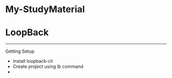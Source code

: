 # My-StudyMaterial


# LoopBack
------------------
 Getting Setup 
 * Install loopback-cli
 * Create project using lb command
 * 
